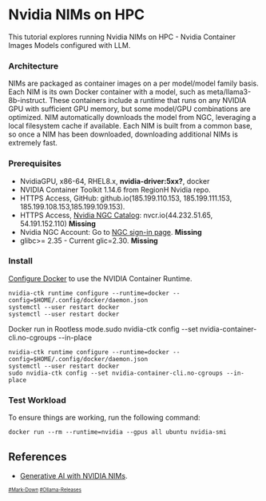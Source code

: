 # Nvidia NIMs on HPC
This tutorial explores running Nvidia NIMs on HPC - Nvidia Container Images Models configured with LLM.
### Architecture
NIMs are packaged as container images on a per model/model family basis. Each NIM is its own Docker container with a model, such as meta/llama3-8b-instruct. These containers include a runtime that runs on any NVIDIA GPU with sufficient GPU memory, but some model/GPU combinations are optimized. NIM automatically downloads the model from NGC, leveraging a local filesystem cache if available. Each NIM is built from a common base, so once a NIM has been downloaded, downloading additional NIMs is extremely fast.
### Prerequisites
* NvidiaGPU, x86-64, RHEL8.x, **nvidia-driver:5xx?**, docker
* NVIDIA Container Toolkit 1.14.6 from RegionH Nvidia repo.
* HTTPS Access, GitHub: github.io(185.199.110.153, 185.199.111.153, 185.199.108.153,185.199.109.153).
* HTTPS Access, [Nvidia NGC Catalog](https://docs.nvidia.com/ngc/gpu-cloud/ngc-catalog-user-guide/index.html): nvcr.io(44.232.51.65, 54.191.152.110)   **Missing**
* Nvidia NGC Account: Go to [NGC sign-in page](http://ngc.nvidia.com/signin). **Missing**
* glibc>= 2.35 - Current glic=2.30. **Missing**
### Install
[Configure Docker](https://docs.nvidia.com/datacenter/cloud-native/container-toolkit/latest/install-guide.html#configuring-docker)
to use the NVIDIA Container Runtime.  
```
nvidia-ctk runtime configure --runtime=docker --config=$HOME/.config/docker/daemon.json
systemctl --user restart docker
systemctl --user restart docker
```
Docker run in Rootless mode.sudo nvidia-ctk config --set nvidia-container-cli.no-cgroups --in-place
```
nvidia-ctk runtime configure --runtime=docker --config=$HOME/.config/docker/daemon.json
systemctl --user restart docker
sudo nvidia-ctk config --set nvidia-container-cli.no-cgroups --in-place
```
### Test Workload
To ensure things are working, run the following command:
```
docker run --rm --runtime=nvidia --gpus all ubuntu nvidia-smi
```
## References
* [Generative AI with NVIDIA NIMs](https://developer.nvidia.com/blog/a-simple-guide-to-deploying-generative-ai-with-nvidia-nim/).

<sub><sub>
[#Mark-Down](https://daringfireball.net/projects/markdown/)
[#Ollama-Releases](https://github.com/ollama/ollama/releases)
